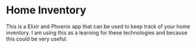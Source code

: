 # Home Inventory

This is a Elixir and Phoenix app that can be used to keep track of your home inventory. I am using this as a learning for these technologies and because this could be very useful.
